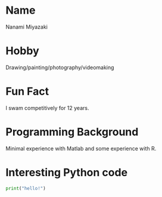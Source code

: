 # Name
Nanami Miyazaki

# Hobby
Drawing/painting/photography/videomaking

# Fun Fact
I swam competitively for 12 years. 

# Programming Background
Minimal experience with Matlab and some experience with R.

# Interesting Python code
```python
print("hello!") 
```
